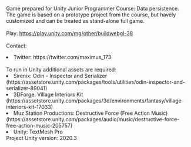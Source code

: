 Game prepared for Unity Junior Programmer Course: Data persistence.<br/>
The game is based on a prototype project from the course, but havely customized and can be treated as stand-alone full game.<br/>
<br/>
Play: https://play.unity.com/mg/other/buildwebgl-38<br/>
<br/>
Contact:<br/>
<lu>
<li>Twitter: https://twitter.com/maximus_173</li>
</lu>
<br/>
To run in Unity additional assets are required:<br/>
<lu>
<li>Sirenix: Odin - Inspector and Serializer (https://assetstore.unity.com/packages/tools/utilities/odin-inspector-and-serializer-89041)</li>
<li>3DForge: Village Interiors Kit (https://assetstore.unity.com/packages/3d/environments/fantasy/village-interiors-kit-17033)</li>
<li>Muz Station Productions: Destructive Force (Free Action Music) (https://assetstore.unity.com/packages/audio/music/destructive-force-free-action-music-205757)</li>
<li>Unity: TextMesh Pro</li>
</lu>
Project Unity version: 2020.3<br/>
